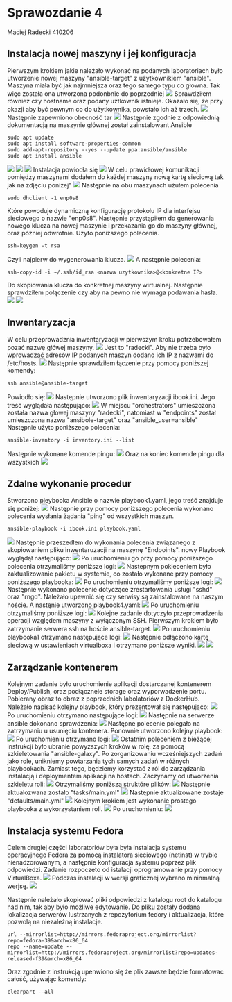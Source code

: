 # Sprawozdanie 4
Maciej Radecki 410206
## Instalacja nowej maszyny i jej konfiguracja
Pierwszym krokiem jakie należało wykonać na podanych laboratoriach było utworzenie nowej maszyny "ansible-target" z użytkownikiem "ansible". Maszyna miała być jak najmniejsza oraz tego samego typu co głowna. Tak więc została ona utworzona podonbnie do poprzedniej
![](../Screeny/4.1.1.1.png)
Sprawdziłem również czy hostname oraz podany użtkownik istnieje. Okazało się, że przy okazji aby być pewnym co do użytkownika, powstało ich aż trzech.
![](../Screeny/4.1.1.2.png)
Następnie zapewniono obecność tar
![](../Screeny/4.1.1.3.png)
Następnie zgodnie z odpowiednią dokumentacją na maszynie głównej został zainstalowant Ansible
```
sudo apt update
sudo apt install software-properties-common
sudo add-apt-repository --yes --update ppa:ansible/ansible
sudo apt install ansible
```
![](../Screeny/4.1.1.4.png)
![](../Screeny/4.1.1.5.png)
![](../Screeny/4.1.1.6.png)
Instalacja powiodła się 
![](../Screeny/4.1.1.7.png)
W celu prawidłowej komunikacji pomiędzy maszynami dodałem do każdej maszyny nową kartę sieciową tak jak na zdjęciu poniżej"
![](../Screeny/4.1.1.8.png)
Następnie na obu maszynach użułem polecenia 
```
sudo dhclient -1 enp0s8
```
Które powoduje dynamiczną konfigurację protokołu IP dla interfejsu sieciowego o nazwie "enp0s8". Następnie przystąpiłem do generowania nowego klucza na nowej maszynie i przekazania go do maszyny głównej, oraz póżniej odwrotnie. Użyto poniższego polecenia.
```
ssh-keygen -t rsa
```
Czyli najpierw do wygenerowania klucza.
![](../Screeny/4.1.1.9.png)
A następnie polecenia:
```
ssh-copy-id -i ~/.ssh/id_rsa <nazwa uzytkownika>@<konkretne IP>
```
Do skopiowania klucza do konkretnej maszyny wirtualnej. Następnie sprawdziłem połączenie czy aby na pewno nie wymaga podawania hasła.
![](../Screeny/4.1.1.10.png)
![](../Screeny/4.1.1.11.png)
## Inwentaryzacja
W celu przeprowadznia inwentaryzacji w pierwszym kroku potrzebowałem pozać nazwę główej maszyny. 
![](../Screeny/4.1.2.1.png)
Jest to "radecki". Aby nie trzeba było wprowadzać adresów IP podanych maszyn dodano ich IP z nazwami do /etc/hosts.
![](../Screeny/4.1.2.2.png)
Następnie sprawdziłem łączenie przy pomocy poniższej komendy:
```
ssh ansible@ansible-target
```
Powiodło się:
![](../Screeny/4.1.2.3.png)
Następnie utworzono plik inwentaryzacji ibook.ini. Jego treść wyglądała następująco:
![](../Screeny/4.1.2.4.png)
W miejscu "orchestrators" umieszczona została nazwa głowej maszyny "radecki", natomiast w "endpoints" został umieszczona nazwa "ansibole-target" oraz "ansible_user=ansible" Następnie użyto poniższego polecenia:
```
ansible-inventory -i inventory.ini --list
```
Następnie wykonane komende pingu:
![](../Screeny/4.1.2.5.png)
Oraz na koniec komende pingu dla wszystkich
![](../Screeny/4.1.2.6.png)
## Zdalne wykonanie procedur 
Stworzono pleybooka Ansible o nazwie playbook1.yaml, jego treść znajduje się poniżej:
![](../Screeny/4.1.3.1.png)
Następnie przy pomocy poniższego polecenia wykonano polecenia wysłania żądania "ping" od wszystkich maszyn.
```
ansible-playbook -i ibook.ini playbook.yaml
```
![](../Screeny/4.1.3.2.png)
Następnie przeszedłem do wykonania polecenia związanego z skopiowaniem pliku inwentaruzacji na maszynę "Endpoints". nowy Playbook wyglądął następująco:
![](../Screeny/4.1.3.3.png)
Po uruchomieniu go przy pomocy poniższego polecenia otrzymaliśmy poniższe logi:
![](../Screeny/4.1.3.4.png)
Nastepnym pokleceniem było zaktualizowanie pakietu w systemie, co zostało wykonane przy pomocy poniższego playbooka:
![](../Screeny/4.1.3.5.png)
Po uruchomieniu otrzymaliśmy poniższe logi:
![](../Screeny/4.1.3.6.png)
Następnie wykonano polecenie dotyczące zrestartowania usługi "sshd" oraz "rngd". Należało upewnić się czy serwisy są zainstalowane na naszym hoście. A nastęnie utworzono playbook4.yaml:
![](../Screeny/4.1.3.7.png)
Po uruchomieniu otrzymaliśmy poniższe logi:
![](../Screeny/4.1.3.8.png)
Kolejne zadanie dotyczyło przeprowadzenia operacji względem maszyny z wyłączonym SSH. Pierwszym krokiem było zatrzymanie serwera ssh na hoście ansible-target.
![](../Screeny/4.1.3.9.png)
Po uruchomieniu playbooka1 otrzymano następujące logi:
![](../Screeny/4.1.3.10.png)
Następnie odłączono kartę sieciową w ustawieniach virtualboxa i otrzymano poniższe wyniki.
![](../Screeny/4.1.3.11.png)
![](../Screeny/4.1.3.12.png)
## Zarządzanie kontenerem
Kolejnym zadanie było uruchomienie aplikacji dostarczanej kontenerem Deploy/Publish, oraz podłączneie storage oraz wyporwadzenie portu. Pobierany obraz to obraz z poprzednich labolatoriów z DockerHub. Należało napisać kolejny playbook, który prezentował się następująco:
![](../Screeny/4.1.4.1.png)
Po uruchomieniu otrzymano następujące logi:
![](../Screeny/4.1.4.2.png)
Następnie na serwerze ansible dokonano sprawdzenia:
![](../Screeny/4.1.4.3.png)
Następne polecenie polegało na zatrzymaniu u usunięciu kontenera. Ponownie utworzono kolejny playbook:
![](../Screeny/4.1.4.4.png)
Po uruchomieniu otrzymano logi:
![](../Screeny/4.1.4.5.png)
Ostatnim poleceniem z bieżącej instrukcji było ubranie powyższych kroków w rolę, za pomocą szkieletowania "ansible-galaxy". Po zorganizowaniu wcześniejszych zadań jako role, unikniemy powtarzania tych samych zadań w różnych playbookach. Zamiast tego, będziemy korzystać z ról do zarządzania instalacją i deploymentem aplikacji na hostach. Zaczynamy od utworzenia szkieletu roli:
![](../Screeny/4.1.4.6.png)
Otrzymaliśmy poniższą struktóre plików:
![](../Screeny/4.1.4.7.png)
Następnie aktualozwana zostało "tasks/main.yml"
![](../Screeny/4.1.4.8.png)
Następnie aktualizowane zostaje "defaults/main.yml"
![](../Screeny/4.1.4.9.png)
Kolejnym krokiem jest wykonanie prostego playbooka z wykorzystaniem roli.
![](../Screeny/4.1.4.10.png)
Po uruchomieniu:
![](../Screeny/4.1.4.11.png)
## Instalacja systemu Fedora
Celem drugiej części laboratoriów była była instalacja systemu operacyjnego Fedora za pomocą instalatora sieciowego (netinst) w trybie nienadzorowanym, a następnie konfiguracja systemu poprzez plik odpowiedzi.  Zadanie rozpoczeto od istalacji oprogramowanie przy pomocy VirtualBoxa.
![](../Screeny/4.1.5.1.png)
Podczas instalacji w wersji graficznej wybrano mininmalną werjsę.
![](../Screeny/4.1.5.2.png)

Następnie należało skopiować pliki odpowiedzi z katalogu root do katalogu nad nim, tak aby było możliwe edytowanie. Do pliku zostały dodana lokalizacja serwerów lustrzanych z repozytorium fedory i aktualizacja, które pozwolą na niezależną instalacje.

```
url --mirrorlist=http://mirrors.fedoraproject.org/mirrorlist?repo=fedora-39&arch=x86_64
repo --name=update --mirrorlist=http://mirrors.fedoraproject.org/mirrorlist?repo=updates-released-f39&arch=x86_64
```

Oraz zgodnie z instrukcją upenwiono się że plik zawsze będzie formatowac całość, używając komendy:
```
clearpart --all
```
